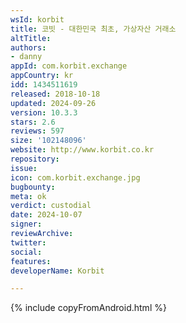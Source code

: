 ```yaml
---
wsId: korbit
title: 코빗 - 대한민국 최초, 가상자산 거래소
altTitle: 
authors:
- danny
appId: com.korbit.exchange
appCountry: kr
idd: 1434511619
released: 2018-10-18
updated: 2024-09-26
version: 10.3.3
stars: 2.6
reviews: 597
size: '102148096'
website: http://www.korbit.co.kr
repository: 
issue: 
icon: com.korbit.exchange.jpg
bugbounty: 
meta: ok
verdict: custodial
date: 2024-10-07
signer: 
reviewArchive: 
twitter: 
social: 
features: 
developerName: Korbit

---
```


{% include copyFromAndroid.html %}
